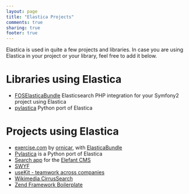 ```yaml
---
layout: page
title: "Elastica Projects"
comments: true
sharing: true
footer: true
---
```

Elastica is used in quite a few projects and libraries. In case you are using Elastica in your project or your library, feel free to add it below.

# Libraries using Elastica
* [FOSElasticaBundle](https://github.com/FriendsOfSymfony/FOSElasticaBundle) Elasticsearch PHP integration for your Symfony2 project using Elastica
* [pylastica](https://github.com/jlinn/pylastica) Python port of Elastica

# Projects using Elastica
* [exercise.com](http://exercise.com) by [ornicar](http://github.com/ornicar), with [ElasticaBundle](http://github.com/Exercise/ElasticaBundle)
* [Pylastica](https://github.com/jlinn/pylastica) is a Python port of Elastica
* [Search app](http://github.com/jbroadway/search) for the [Elefant CMS](http://www.elefantcms.com/)
* [SWYF](http://www.swyf.nl)
* [useKit - teamwork across companies](http://useKit.com/)
* [Wikimedia CirrusSearch](http://www.mediawiki.org/wiki/Extension:CirrusSearch)
* [Zend Framework Boilerplate](http://zf-boilerplate.com)
